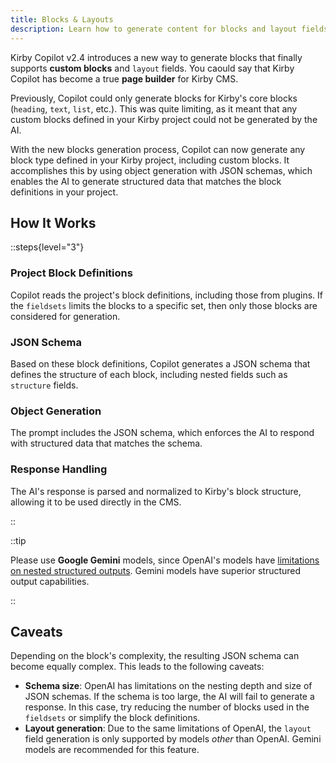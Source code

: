 ```yaml
---
title: Blocks & Layouts
description: Learn how to generate content for blocks and layout fields.
---
```


Kirby Copilot v2.4 introduces a new way to generate blocks that finally supports **custom blocks** and `layout` fields. You caould say that Kirby Copilot has become a true **page builder** for Kirby CMS.

Previously, Copilot could only generate blocks for Kirby's core blocks (`heading`, `text`, `list`, etc.). This was quite limiting, as it meant that any custom blocks defined in your Kirby project could not be generated by the AI.

With the new blocks generation process, Copilot can now generate any block type defined in your Kirby project, including custom blocks. It accomplishes this by using object generation with JSON schemas, which enables the AI to generate structured data that matches the block definitions in your project.

## How It Works

::steps{level="3"}

### Project Block Definitions

Copilot reads the project's block definitions, including those from plugins. If the `fieldsets` limits the blocks to a specific set, then only those blocks are considered for generation.

### JSON Schema

Based on these block definitions, Copilot generates a JSON schema that defines the structure of each block, including nested fields such as `structure` fields.

### Object Generation

The prompt includes the JSON schema, which enforces the AI to respond with structured data that matches the schema.

### Response Handling

The AI's response is parsed and normalized to Kirby's block structure, allowing it to be used directly in the CMS.

::

::tip

Please use **Google Gemini** models, since OpenAI's models have [limitations on nested structured outputs](https://platform.openai.com/docs/guides/structured-outputs/supported-schemas?api-mode=responses#objects-have-limitations-on-nesting-depth-and-size). Gemini models have superior structured output capabilities.

::

## Caveats

Depending on the block's complexity, the resulting JSON schema can become equally complex. This leads to the following caveats:

- **Schema size**: OpenAI has limitations on the nesting depth and size of JSON schemas. If the schema is too large, the AI will fail to generate a response. In this case, try reducing the number of blocks used in the `fieldsets` or simplify the block definitions.
- **Layout generation**: Due to the same limitations of OpenAI, the `layout` field generation is only supported by models _other_ than OpenAI. Gemini models are recommended for this feature.
